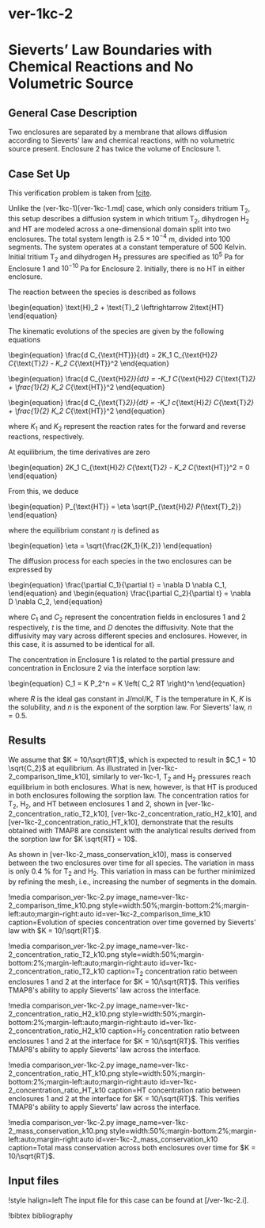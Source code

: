 # ver-1kc-2

# Sieverts’ Law Boundaries with Chemical Reactions and No Volumetric Source

## General Case Description

Two enclosures are separated by a membrane that allows diffusion according to Sieverts' law and chemical reactions, with no volumetric source present. Enclosure 2 has twice the volume of Enclosure 1.

## Case Set Up

This verification problem is taken from [!cite](ambrosek2008verification).

Unlike the (ver-1kc-1)[ver-1kc-1.md] case, which only considers tritium T$_2$, this setup describes a diffusion system in which tritium T$_2$, dihydrogen H$_2$ and HT are modeled across a one-dimensional domain split into two enclosures. The total system length is $2.5 \times 10^{-4}$ m, divided into 100 segments. The system operates at a constant temperature of 500 Kelvin. Initial tritium T$_2$ and dihydrogen H$_2$ pressures are specified as $10^{5}$ Pa for Enclosure 1 and $10^{-10}$ Pa for Enclosure 2. Initially, there is no HT in either enclosure.

The reaction between the species is described as follows

\begin{equation}
\text{H}_2 + \text{T}_2 \leftrightarrow 2\text{HT}
\end{equation}

The kinematic evolutions of the species are given by the following equations

\begin{equation}
\frac{d C_{\text{HT}}}{dt} = 2K_1 C_{\text{H}_2} C_{\text{T}_2} - K_2 C_{\text{HT}}^2
\end{equation}

\begin{equation}
\frac{d C_{\text{H}_2}}{dt} = -K_1 C_{\text{H}_2} C_{\text{T}_2} + \frac{1}{2} K_2 C_{\text{HT}}^2
\end{equation}

\begin{equation}
\frac{d C_{\text{T}_2}}{dt} = -K_1 c_{\text{H}_2} C_{\text{T}_2} + \frac{1}{2} K_2 C_{\text{HT}}^2
\end{equation}

where $K_1$ and $K_2$ represent the reaction rates for the forward and reverse reactions, respectively.

At equilibrium, the time derivatives are zero

\begin{equation}
2K_1 C_{\text{H}_2} C_{\text{T}_2} - K_2 C_{\text{HT}}^2 = 0
\end{equation}

From this, we deduce

\begin{equation}
P_{\text{HT}} = \eta \sqrt{P_{\text{H}_2} P_{\text{T}_2}}
\end{equation}

where the equilibrium constant $\eta$ is defined as

\begin{equation}
\eta = \sqrt{\frac{2K_1}{K_2}}
\end{equation}


The diffusion process for each species in the two enclosures can be expressed by

\begin{equation}
\frac{\partial C_1}{\partial t} = \nabla D \nabla C_1,
\end{equation}
and
\begin{equation}
\frac{\partial C_2}{\partial t} = \nabla D \nabla C_2,
\end{equation}

where $C_1$ and $C_2$ represent the concentration fields in enclosures 1 and 2 respectively, $t$ is the time, and $D$ denotes the diffusivity.
Note that the diffusivity may vary across different species and enclosures. However, in this case, it is assumed to be identical for all.

The concentration in Enclosure 1 is related to the partial pressure and concentration in Enclosure 2 via the interface sorption law:

\begin{equation}
C_1 = K P_2^n = K \left( C_2 RT \right)^n
\end{equation}

where $R$ is the ideal gas constant in J/mol/K, $T$ is the temperature in K, $K$ is the solubility, and $n$ is the exponent of the sorption law. For Sieverts' law, $n=0.5$.

## Results

We assume that $K = 10/\sqrt{RT}$, which is expected to result in $C_1 = 10 \sqrt{C_2}$ at equilibrium.
As illustrated in [ver-1kc-2_comparison_time_k10], similarly to ver-1kc-1, T$_2$ and H$_2$ pressures reach equilibrium in both enclosures. What is new, however, is that HT is produced in both enclosures following the sorption law. The concentration ratios for T$_2$, H$_2$, and HT between enclosures 1 and 2, shown in [ver-1kc-2_concentration_ratio_T2_k10], [ver-1kc-2_concentration_ratio_H2_k10], and [ver-1kc-2_concentration_ratio_HT_k10], demonstrate that the results obtained with TMAP8 are consistent with the analytical results derived from the sorption law for $K \sqrt{RT} = 10$.

As shown in [ver-1kc-2_mass_conservation_k10], mass is conserved between the two enclosures over time for all species. The variation in mass is only $0.4$ % for T$_2$ and H$_2$. This variation in mass can be further minimized by refining the mesh, i.e., increasing the number of segments in the domain.

!media comparison_ver-1kc-2.py
       image_name=ver-1kc-2_comparison_time_k10.png
       style=width:50%;margin-bottom:2%;margin-left:auto;margin-right:auto
       id=ver-1kc-2_comparison_time_k10
       caption=Evolution of species concentration over time governed by Sieverts' law with $K = 10/\sqrt{RT}$.

!media comparison_ver-1kc-2.py
       image_name=ver-1kc-2_concentration_ratio_T2_k10.png
       style=width:50%;margin-bottom:2%;margin-left:auto;margin-right:auto
       id=ver-1kc-2_concentration_ratio_T2_k10
       caption=T$_2$ concentration ratio between enclosures 1 and 2 at the interface for $K = 10/\sqrt{RT}$. This verifies TMAP8's ability to apply Sieverts' law across the interface.

!media comparison_ver-1kc-2.py
       image_name=ver-1kc-2_concentration_ratio_H2_k10.png
       style=width:50%;margin-bottom:2%;margin-left:auto;margin-right:auto
       id=ver-1kc-2_concentration_ratio_H2_k10
       caption=H$_2$ concentration ratio between enclosures 1 and 2 at the interface for $K = 10/\sqrt{RT}$. This verifies TMAP8's ability to apply Sieverts' law across the interface.

!media comparison_ver-1kc-2.py
       image_name=ver-1kc-2_concentration_ratio_HT_k10.png
       style=width:50%;margin-bottom:2%;margin-left:auto;margin-right:auto
       id=ver-1kc-2_concentration_ratio_HT_k10
       caption=HT concentration ratio between enclosures 1 and 2 at the interface for $K = 10/\sqrt{RT}$. This verifies TMAP8's ability to apply Sieverts' law across the interface.

!media comparison_ver-1kc-2.py
       image_name=ver-1kc-2_mass_conservation_k10.png
       style=width:50%;margin-bottom:2%;margin-left:auto;margin-right:auto
       id=ver-1kc-2_mass_conservation_k10
       caption=Total mass conservation across both enclosures over time for $K = 10/\sqrt{RT}$.

## Input files

!style halign=left
The input file for this case can be found at [/ver-1kc-2.i].

!bibtex bibliography
